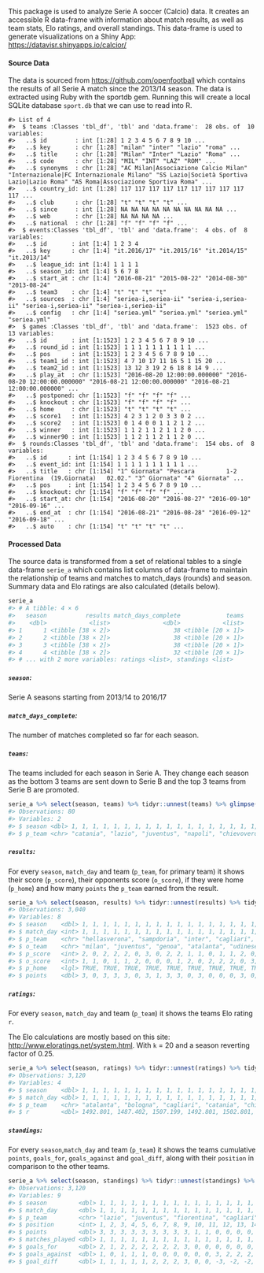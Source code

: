 
<!-- README.md is generated from README.Rmd. Please edit that file -->
This package is used to analyze Serie A soccer (Calcio) data. It creates an accessible R data-frame with information about match results, as well as team stats, Elo ratings, and overall standings. This data-frame is used to generate visualizations on a Shiny App: <https://datavisr.shinyapps.io/calcior/>

#### Source Data

The data is sourced from <https://github.com/openfootball> which contains the results of all Serie A match since the 2013/14 season. The data is extracted using Ruby with the sportdb gem. Running this will create a local SQLite database `sport.db` that we can use to read into R.

    #> List of 4
    #>  $ teams :Classes 'tbl_df', 'tbl' and 'data.frame':  28 obs. of  10 variables:
    #>   ..$ id        : int [1:28] 1 2 3 4 5 6 7 8 9 10 ...
    #>   ..$ key       : chr [1:28] "milan" "inter" "lazio" "roma" ...
    #>   ..$ title     : chr [1:28] "Milan" "Inter" "Lazio" "Roma" ...
    #>   ..$ code      : chr [1:28] "MIL" "INT" "LAZ" "ROM" ...
    #>   ..$ synonyms  : chr [1:28] "AC Milan|Associazione Calcio Milan" "Internazionale|FC Internazionale Milano" "SS Lazio|Società Sportiva Lazio|Lazio Roma" "AS Roma|Associazione Sportiva Roma" ...
    #>   ..$ country_id: int [1:28] 117 117 117 117 117 117 117 117 117 117 ...
    #>   ..$ club      : chr [1:28] "t" "t" "t" "t" ...
    #>   ..$ since     : int [1:28] NA NA NA NA NA NA NA NA NA NA ...
    #>   ..$ web       : chr [1:28] NA NA NA NA ...
    #>   ..$ national  : chr [1:28] "f" "f" "f" "f" ...
    #>  $ events:Classes 'tbl_df', 'tbl' and 'data.frame':  4 obs. of  8 variables:
    #>   ..$ id       : int [1:4] 1 2 3 4
    #>   ..$ key      : chr [1:4] "it.2016/17" "it.2015/16" "it.2014/15" "it.2013/14"
    #>   ..$ league_id: int [1:4] 1 1 1 1
    #>   ..$ season_id: int [1:4] 5 6 7 8
    #>   ..$ start_at : chr [1:4] "2016-08-21" "2015-08-22" "2014-08-30" "2013-08-24"
    #>   ..$ team3    : chr [1:4] "t" "t" "t" "t"
    #>   ..$ sources  : chr [1:4] "seriea-i,seriea-ii" "seriea-i,seriea-ii" "seriea-i,seriea-ii" "seriea-i,seriea-ii"
    #>   ..$ config   : chr [1:4] "seriea.yml" "seriea.yml" "seriea.yml" "seriea.yml"
    #>  $ games :Classes 'tbl_df', 'tbl' and 'data.frame':  1523 obs. of  13 variables:
    #>   ..$ id       : int [1:1523] 1 2 3 4 5 6 7 8 9 10 ...
    #>   ..$ round_id : int [1:1523] 1 1 1 1 1 1 1 1 1 1 ...
    #>   ..$ pos      : int [1:1523] 1 2 3 4 5 6 7 8 9 10 ...
    #>   ..$ team1_id : int [1:1523] 4 7 10 17 11 16 5 1 15 20 ...
    #>   ..$ team2_id : int [1:1523] 13 12 3 19 2 6 18 8 14 9 ...
    #>   ..$ play_at  : chr [1:1523] "2016-08-20 12:00:00.000000" "2016-08-20 12:00:00.000000" "2016-08-21 12:00:00.000000" "2016-08-21 12:00:00.000000" ...
    #>   ..$ postponed: chr [1:1523] "f" "f" "f" "f" ...
    #>   ..$ knockout : chr [1:1523] "f" "f" "f" "f" ...
    #>   ..$ home     : chr [1:1523] "t" "t" "t" "t" ...
    #>   ..$ score1   : int [1:1523] 4 2 3 1 2 0 3 3 0 2 ...
    #>   ..$ score2   : int [1:1523] 0 1 4 0 0 1 1 2 1 2 ...
    #>   ..$ winner   : int [1:1523] 1 1 2 1 1 2 1 1 2 0 ...
    #>   ..$ winner90 : int [1:1523] 1 1 2 1 1 2 1 1 2 0 ...
    #>  $ rounds:Classes 'tbl_df', 'tbl' and 'data.frame':  154 obs. of  8 variables:
    #>   ..$ id      : int [1:154] 1 2 3 4 5 6 7 8 9 10 ...
    #>   ..$ event_id: int [1:154] 1 1 1 1 1 1 1 1 1 1 ...
    #>   ..$ title   : chr [1:154] "1^ Giornata" "Pescara         1-2 Fiorentina  (19.Giornata)   02.02." "3^ Giornata" "4^ Giornata" ...
    #>   ..$ pos     : int [1:154] 1 2 3 4 5 6 7 8 9 10 ...
    #>   ..$ knockout: chr [1:154] "f" "f" "f" "f" ...
    #>   ..$ start_at: chr [1:154] "2016-08-20" "2016-08-27" "2016-09-10" "2016-09-16" ...
    #>   ..$ end_at  : chr [1:154] "2016-08-21" "2016-08-28" "2016-09-12" "2016-09-18" ...
    #>   ..$ auto    : chr [1:154] "t" "t" "t" "t" ...

#### Processed Data

The source data is transformed from a set of relational tables to a single data-frame `serie_a` which contains list columns of data-frame to maintain the relationship of teams and matches to match\_days (rounds) and season. Summary data and Elo ratings are also calculated (details below).

``` r
serie_a
#> # A tibble: 4 × 6
#>   season           results match_days_complete             teams
#>    <dbl>            <list>               <dbl>            <list>
#> 1      1 <tibble [38 × 2]>                  38 <tibble [20 × 1]>
#> 2      2 <tibble [38 × 2]>                  38 <tibble [20 × 1]>
#> 3      3 <tibble [38 × 2]>                  38 <tibble [20 × 1]>
#> 4      4 <tibble [38 × 2]>                  32 <tibble [20 × 1]>
#> # ... with 2 more variables: ratings <list>, standings <list>
```

##### `season`:

Serie A seasons starting from 2013/14 to 2016/17

##### `match_days_complete`:

The number of matches completed so far for each season.

##### `teams`:

The teams included for each season in Serie A. They change each season as the bottom 3 teams are sent down to Serie B and the top 3 teams from Serie B are promoted.

``` r
serie_a %>% select(season, teams) %>% tidyr::unnest(teams) %>% glimpse()
#> Observations: 80
#> Variables: 2
#> $ season <dbl> 1, 1, 1, 1, 1, 1, 1, 1, 1, 1, 1, 1, 1, 1, 1, 1, 1, 1, 1...
#> $ p_team <chr> "catania", "lazio", "juventus", "napoli", "chievoverona...
```

##### `results`:

For every `season`, `match_day` and team (`p_team`, for primary team) it shows their score (`p_score`), their opponents score (`o_score`), if they were home (`p_home`) and how many `points` the `p_team` earned from the result.

``` r
serie_a %>% select(season, results) %>% tidyr::unnest(results) %>% tidyr::unnest(data) %>% glimpse()
#> Observations: 3,040
#> Variables: 8
#> $ season    <dbl> 1, 1, 1, 1, 1, 1, 1, 1, 1, 1, 1, 1, 1, 1, 1, 1, 1, 1...
#> $ match_day <int> 1, 1, 1, 1, 1, 1, 1, 1, 1, 1, 1, 1, 1, 1, 1, 1, 1, 1...
#> $ p_team    <chr> "hellasverona", "sampdoria", "inter", "cagliari", "l...
#> $ o_team    <chr> "milan", "juventus", "genoa", "atalanta", "udinese",...
#> $ p_score   <int> 2, 0, 2, 2, 2, 0, 3, 0, 2, 2, 1, 1, 0, 1, 1, 2, 0, 0...
#> $ o_score   <int> 1, 1, 0, 1, 1, 2, 0, 0, 0, 1, 2, 0, 2, 2, 2, 0, 3, 0...
#> $ p_home    <lgl> TRUE, TRUE, TRUE, TRUE, TRUE, TRUE, TRUE, TRUE, TRUE...
#> $ points    <dbl> 3, 0, 3, 3, 3, 0, 3, 1, 3, 3, 0, 3, 0, 0, 0, 3, 0, 1...
```

##### `ratings`:

For every `season`, `match_day` and team (`p_team`) it shows the teams Elo rating `r`.

The Elo calculations are mostly based on this site: <http://www.eloratings.net/system.html>. With `k` = 20 and a season reverting factor of 0.25.

``` r
serie_a %>% select(season, ratings) %>% tidyr::unnest(ratings) %>% tidyr::unnest(data) %>% glimpse()
#> Observations: 3,120
#> Variables: 4
#> $ season    <dbl> 1, 1, 1, 1, 1, 1, 1, 1, 1, 1, 1, 1, 1, 1, 1, 1, 1, 1...
#> $ match_day <dbl> 1, 1, 1, 1, 1, 1, 1, 1, 1, 1, 1, 1, 1, 1, 1, 1, 1, 1...
#> $ p_team    <chr> "atalanta", "bologna", "cagliari", "catania", "chiev...
#> $ r         <dbl> 1492.801, 1487.402, 1507.199, 1492.801, 1502.801, 15...
```

##### `standings`:

For every `season`,`match_day` and team (`p_team`) it shows the teams cumulative `points`, `goals_for`, `goals_against` and `goal_diff`, along with their `position` in comparison to the other teams.

``` r
serie_a %>% select(season, standings) %>% tidyr::unnest(standings) %>% tidyr::unnest(data) %>% glimpse()
#> Observations: 3,120
#> Variables: 9
#> $ season         <dbl> 1, 1, 1, 1, 1, 1, 1, 1, 1, 1, 1, 1, 1, 1, 1, 1,...
#> $ match_day      <dbl> 1, 1, 1, 1, 1, 1, 1, 1, 1, 1, 1, 1, 1, 1, 1, 1,...
#> $ p_team         <chr> "lazio", "juventus", "fiorentina", "cagliari", ...
#> $ position       <int> 1, 2, 3, 4, 5, 6, 7, 8, 9, 10, 11, 12, 13, 14, ...
#> $ points         <dbl> 3, 3, 3, 3, 3, 3, 3, 3, 3, 1, 1, 0, 0, 0, 0, 0,...
#> $ matches_played <dbl> 1, 1, 1, 1, 1, 1, 1, 1, 1, 1, 1, 1, 1, 1, 1, 1,...
#> $ goals_for      <dbl> 2, 1, 2, 2, 2, 2, 2, 2, 3, 0, 0, 0, 0, 0, 0, 1,...
#> $ goals_against  <dbl> 1, 0, 1, 1, 1, 0, 0, 0, 0, 0, 0, 3, 2, 2, 2, 2,...
#> $ goal_diff      <dbl> 1, 1, 1, 1, 1, 2, 2, 2, 3, 0, 0, -3, -2, -2, -2...
```

